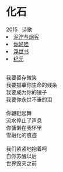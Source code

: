 # 化石

<nav class="navbar">
  <div class="navbar__inner">
    <div class="navbar__items">
      <span class="badge badge--info">2015</span>&nbsp;&nbsp;
      <span class="badge badge--primary">诗歌</span>
    </div>
    <div class="navbar__items navbar__items--right">
      <li class="pills__item pills__item--active"><a href="/docs/Collection/stuck_in_cloud">泥泞与烟客</a></li>
      <li class="pills__item"><a href="/docs/Collection/how_you_doing">你好哇</a></li>
      <li class="pills__item"><a href="/docs/Collection/ukiyoe">浮世书</a></li>
      <li class="pills__item"><a href="/docs/Collection/anno">纪元</a></li>
    </div>
  </div>
</nav><br />

<div class="card-demo">
  <div class="card">
    <div class="card__body">
      <p>
        我要留存微笑<br />我要描摹你生命的线条<br />我要成为你的镜子<br />我要你永世不垂的泪<br /><br />你翩跹起舞<br />流水停止了声息<br />你慵懒在我怀里<br />雪融化的痕迹<br /><br />我们紧紧地抱着呵<br />自你苏醒以后<br />世界毁灭之前
      </p>
    </div>
  </div>
</div><br />